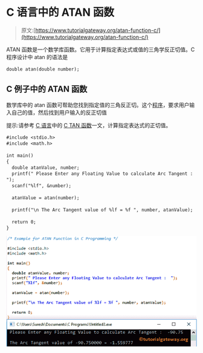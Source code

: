 # C 语言中的 ATAN 函数

> 原文:[https://www.tutorialgateway.org/atan-function-c/](https://www.tutorialgateway.org/atan-function-c/)

ATAN 函数是一个数学库函数。它用于计算指定表达式或值的三角学反正切值。C 程序设计中 atan 的语法是

```
double atan(double number);
```

## C 例子中的 ATAN 函数

数学库中的 atan 函数可帮助您找到指定值的三角反正切。这个[程序](https://www.tutorialgateway.org/c-programming-examples/)，要求用户输入自己的值，然后找到用户输入的反正切值

提示:请参考 [C 语言](https://www.tutorialgateway.org/c-programming/)中的 [C TAN 函数](https://www.tutorialgateway.org/tan-function-in-c/)一文，计算指定表达式的正切值。

```
#include <stdio.h>
#include <math.h>

int main()
{
  double atanValue, number;
  printf(" Please Enter any Floating Value to calculate Arc Tangent :  ");
  scanf("%lf", &number);

  atanValue = atan(number);

  printf("\n The Arc Tangent value of %lf = %f ", number, atanValue);

  return 0;
}
```

![ATAN Function in C Programming 1](img/8bab5edb9390d13d108d6d7673ebf248.png)